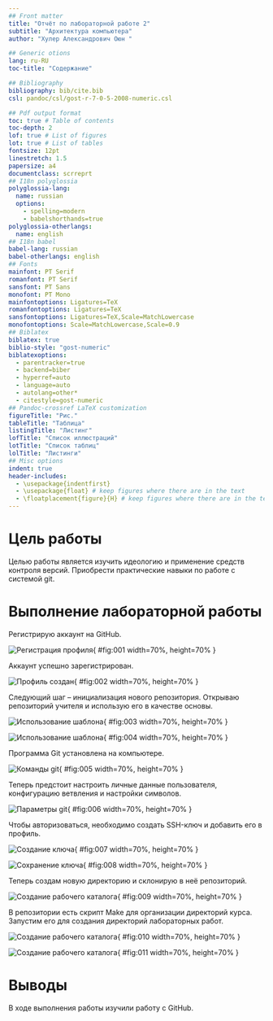 ```yaml
---
## Front matter
title: "Отчёт по лабораторной работе 2"
subtitle: "Архитектура компьютера"
author: "Хулер Александрович Оюн "

## Generic otions
lang: ru-RU
toc-title: "Содержание"

## Bibliography
bibliography: bib/cite.bib
csl: pandoc/csl/gost-r-7-0-5-2008-numeric.csl

## Pdf output format
toc: true # Table of contents
toc-depth: 2
lof: true # List of figures
lot: true # List of tables
fontsize: 12pt
linestretch: 1.5
papersize: a4
documentclass: scrreprt
## I18n polyglossia
polyglossia-lang:
  name: russian
  options:
	- spelling=modern
	- babelshorthands=true
polyglossia-otherlangs:
  name: english
## I18n babel
babel-lang: russian
babel-otherlangs: english
## Fonts
mainfont: PT Serif
romanfont: PT Serif
sansfont: PT Sans
monofont: PT Mono
mainfontoptions: Ligatures=TeX
romanfontoptions: Ligatures=TeX
sansfontoptions: Ligatures=TeX,Scale=MatchLowercase
monofontoptions: Scale=MatchLowercase,Scale=0.9
## Biblatex
biblatex: true
biblio-style: "gost-numeric"
biblatexoptions:
  - parentracker=true
  - backend=biber
  - hyperref=auto
  - language=auto
  - autolang=other*
  - citestyle=gost-numeric
## Pandoc-crossref LaTeX customization
figureTitle: "Рис."
tableTitle: "Таблица"
listingTitle: "Листинг"
lofTitle: "Список иллюстраций"
lotTitle: "Список таблиц"
lolTitle: "Листинги"
## Misc options
indent: true
header-includes:
  - \usepackage{indentfirst}
  - \usepackage{float} # keep figures where there are in the text
  - \floatplacement{figure}{H} # keep figures where there are in the text
---
```


# Цель работы

Целью работы является изучить идеологию и применение средств контроля версий. Приобрести практические навыки по работе с системой git.

# Выполнение лабораторной работы

Регистрирую аккаунт на GitHub.

![Регистрация профиля](image/01.png){ #fig:001 width=70%, height=70% }

Аккаунт успешно зарегистрирован.

![Профиль создан](image/02.png){ #fig:002 width=70%, height=70% }

Следующий шаг – инициализация нового репозитория. Открываю репозиторий учителя и использую его в качестве основы.

![Использование шаблона](image/03.png){ #fig:003 width=70%, height=70% }

![Использование шаблона](image/04.png){ #fig:004 width=70%, height=70% }

Программа Git установлена на компьютере.

![Команды git](image/05.png){ #fig:005 width=70%, height=70% }

Теперь предстоит настроить личные данные пользователя, конфигурацию ветвления и настройки символов.

![Параметры git](image/06.png){ #fig:006 width=70%, height=70% }

Чтобы авторизоваться, необходимо создать SSH-ключ и добавить его в профиль.

![Создание ключа](image/07.png){ #fig:007 width=70%, height=70% }

![Сохранение ключа](image/08.png){ #fig:008 width=70%, height=70% }

Теперь создам новую директорию и склонирую в неё репозиторий.

![Создание рабочего каталога](image/09.png){ #fig:009 width=70%, height=70% }

В репозитории есть скрипт Make для организации директорий курса. 
Запустим его для создания директорий лабораторных работ.

![Создание рабочего каталога](image/10.png){ #fig:010 width=70%, height=70% }

![Создание рабочего каталога](image/11.png){ #fig:011 width=70%, height=70% }


# Выводы

В ходе выполнения работы изучили работу с GitHub.

